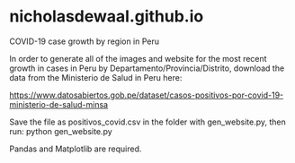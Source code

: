 # nicholasdewaal.github.io
COVID-19 case growth by region in Peru

In order to generate all of the images and website for the most recent growth in cases in Peru by Departamento/Provincia/Distrito, download the data from the Ministerio de Salud in Peru here:

https://www.datosabiertos.gob.pe/dataset/casos-positivos-por-covid-19-ministerio-de-salud-minsa

Save the file as positivos_covid.csv in the folder with gen_website.py, then run:  python gen_website.py

Pandas and Matplotlib are required.
